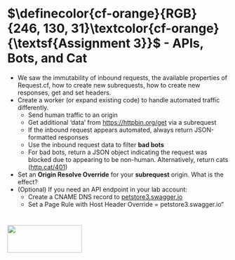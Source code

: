# $\definecolor{cf-orange}{RGB}{246, 130, 31}\textcolor{cf-orange}{\textsf{Assignment  3}}$ - APIs, Bots, and Cat

 - We saw the immutability of inbound requests, the available properties of Request.cf, how to create new subrequests, how to create new responses, get and set headers.  
 - Create a worker (or expand existing code) to handle automated traffic differently.
   - Send human traffic to an origin
   - Get additional ‘data’  from https://httpbin.org/get via a subrequest
   - If the inbound request appears automated, always return JSON-formatted responses
   - Use the inbound request data to filter **bad bots**
   - For bad bots, return a JSON object indicating the request was blocked due to appearing to be non-human. Alternatively, return cats ([http.cat/401](https://http.cat/401))  
- Set an **Origin Resolve Override** for your **subrequest** origin. What is the effect?  
- (Optional) If you need an API endpoint in your lab account:
  - Create a CNAME DNS record to [petstore3.swagger.io](https://petstore3.swagger.io)
  - Set a Page Rule with Host Header Override = petstore3.swagger.io“
 
# 
<img width="170" height="63.163" src="https://blog-cloudflare-com-assets.storage.googleapis.com/2019/06/logo-cloudflare-dark-1.svg">

